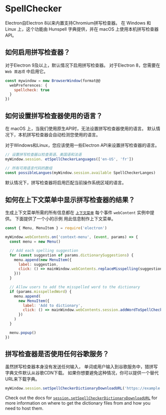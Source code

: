 # SpellChecker

Electron自Electron 8以来内置支持Chromium拼写检查器。  在 Windows 和 Linux 上，这个功能由 Hunspell 字典提供，并在 macOS 上使用本机拼写检查器 API。

## 如何启用拼写检查器？

对于Electron 9及以上，默认情况下启用拼写检查器。  对于Electron 8，您需要在 `Web 首选项` 中启用它。

```js
const mywindow = new BrowserWindow(format@@
  webPreferences: {
    spellcheck: true
  }
})
```

## 如何设置拼写检查器使用的语言？

在 macOS 上，当我们使用原生API时，无法设置拼写检查器使用的语言。 默认情况下，本机拼写检查器会自动检测您使用的语言。

对于Windows和Linux，您应该使用一些Electron API来设置拼写检查器的语言。

```js
// 设置拼写检查器以检查英语、美国语和法语
myWindow.session. etSpellCheckerLanguages(['en-US', 'fr'])

// 所有可用语言代码的数组
const possibleLangues(myWindow.session.available SpellCheckerLanges)
```

默认情况下，拼写检查器将启用匹配当前操作系统区域的语言。

## 如何在上下文菜单中显示拼写检查器的结果？

生成上下文菜单所需的所有信息都在 [`上下文菜单`](../api/web-contents.md#event-context-menu) 每个事件 `webContent` 实例中提供。  下面提供了一个小的示例 用此信息制作上下文菜单。

```js
const { Menu, MenuItem } = require('electron')

myWindow.webContents.on('context-menu', (event, params) => {
  const menu = new Menu()

  // Add each spelling suggestion
  for (const suggestion of params.dictionarySuggestions) {
    menu.append(new MenuItem({
      label: suggestion,
      click: () => mainWindow.webContents.replaceMisspelling(suggestion)
    }))
  }

  // Allow users to add the misspelled word to the dictionary
  if (params.misspelledWord) {
    menu.append(
      new MenuItem({
        label: 'Add to dictionary',
        click: () => mainWindow.webContents.session.addWordToSpellCheckerDictionary(params.misspelledWord)
      })
    )
  }

  menu.popup()
})
```

## 拼写检查器是否使用任何谷歌服务？

虽然拼写检查器本身没有发送任何输入， 单词或用户输入到谷歌服务中，猎拼写字典文件默认从谷歌CDN下载。  如果你想要避免这种情况，你可以提供一个替代URL来下载字典。

```js
myWindow.session.setSpellCheckerDictionaryDownloadURL('https://example.com/dictionaries/')
```

Check out the docs for [`session.setSpellCheckerDictionaryDownloadURL`](../api/session.md#sessetspellcheckerdictionarydownloadurlurl) for more information on where to get the dictionary files from and how you need to host them.
